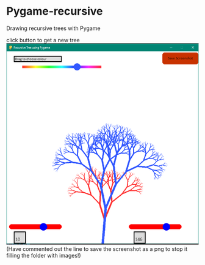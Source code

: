 # Pygame-recursive
Drawing recursive trees with Pygame

click button to get a new tree
![img.png](img.png)
(Have commented out the line to save the screenshot as a png to stop it filling the folder with images!)